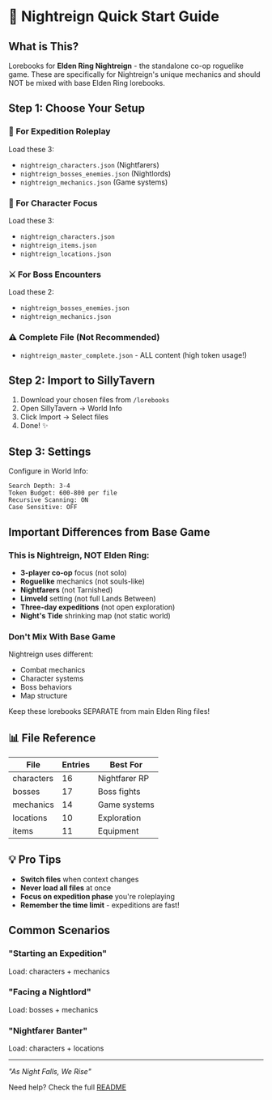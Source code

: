 # 🌙 Nightreign Quick Start Guide

## What is This?
Lorebooks for **Elden Ring Nightreign** - the standalone co-op roguelike game. These are specifically for Nightreign's unique mechanics and should NOT be mixed with base Elden Ring lorebooks.

## Step 1: Choose Your Setup

### 🎯 For Expedition Roleplay
Load these 3:
- `nightreign_characters.json` (Nightfarers)
- `nightreign_bosses_enemies.json` (Nightlords)
- `nightreign_mechanics.json` (Game systems)

### 👥 For Character Focus
Load these 3:
- `nightreign_characters.json`
- `nightreign_items.json` 
- `nightreign_locations.json`

### ⚔️ For Boss Encounters
Load these 2:
- `nightreign_bosses_enemies.json`
- `nightreign_mechanics.json`

### ⚠️ Complete File (Not Recommended)
- `nightreign_master_complete.json` - ALL content (high token usage!)

## Step 2: Import to SillyTavern

1. Download your chosen files from `/lorebooks`
2. Open SillyTavern → World Info
3. Click Import → Select files
4. Done! ✨

## Step 3: Settings

Configure in World Info:
```
Search Depth: 3-4
Token Budget: 600-800 per file
Recursive Scanning: ON
Case Sensitive: OFF
```

## Important Differences from Base Game

### This is Nightreign, NOT Elden Ring:
- **3-player co-op** focus (not solo)
- **Roguelike** mechanics (not souls-like)
- **Nightfarers** (not Tarnished)
- **Limveld** setting (not full Lands Between)
- **Three-day expeditions** (not open exploration)
- **Night's Tide** shrinking map (not static world)

### Don't Mix With Base Game
Nightreign uses different:
- Combat mechanics
- Character systems  
- Boss behaviors
- Map structure

Keep these lorebooks SEPARATE from main Elden Ring files!

## 📊 File Reference

| File | Entries | Best For |
|------|---------|----------|
| characters | 16 | Nightfarer RP |
| bosses | 17 | Boss fights |
| mechanics | 14 | Game systems |
| locations | 10 | Exploration |
| items | 11 | Equipment |

## 💡 Pro Tips

- **Switch files** when context changes
- **Never load all files** at once
- **Focus on expedition phase** you're roleplaying
- **Remember the time limit** - expeditions are fast!

## Common Scenarios

### "Starting an Expedition"
Load: characters + mechanics

### "Facing a Nightlord"  
Load: bosses + mechanics

### "Nightfarer Banter"
Load: characters + locations

---

*"As Night Falls, We Rise"*

Need help? Check the full [README](README.md)